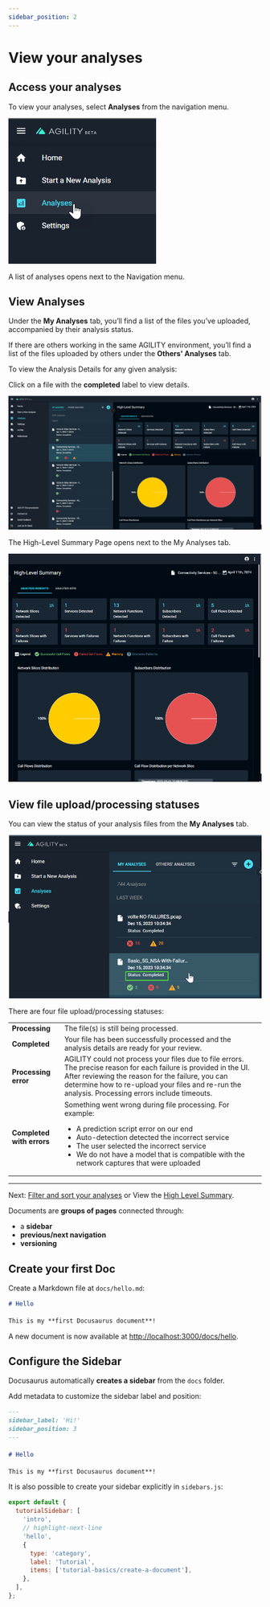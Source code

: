 ```yaml
---
sidebar_position: 2
---
```


# View your analyses

## Access your analyses


To view your analyses, select **Analyses** from the navigation menu.



![alt_text](images/analyses-nav-menu.png "image_tooltip")


A list of analyses opens next to the Navigation menu.


## View Analyses

Under the **My Analyses** tab, you’ll find a list of the files you’ve uploaded, accompanied by their analysis status.

If there are others working in the same AGILITY environment, you’ll find a list of the files uploaded by others under the **Others' Analyses** tab.

To view the Analysis Details for any given analysis:

Click on a file with the **completed** label to view details.


![alt_text](images/choose-analysis.png "image_tooltip")


The High-Level Summary Page opens next to the My Analyses tab.


![alt_text](images/highlevelsummary.png "image_tooltip")



## View file upload/processing statuses

You can view the status of your analysis files from the **My Analyses** tab.



![alt_text](images/view-analyses.png "image_tooltip")


There are four file upload/processing statuses:


<table>
  <tr>
   <td><strong>Processing</strong>
   </td>
   <td>The file(s) is still being processed.
   </td>
  </tr>
  <tr>
   <td><strong>Completed</strong>
   </td>
   <td>Your file has been successfully processed and the analysis details are ready for your review.
   </td>
  </tr>
  <tr>
   <td><strong>Processing error</strong>
   </td>
   <td>AGILITY could not process your files due to file errors. The precise reason for each failure is provided in the UI. After reviewing the reason for the failure, you can determine how to re-upload your files and re-run the analysis. Processing errors include timeouts.
   </td>
  </tr>
  <tr>
   <td><strong>Completed with errors</strong>
   </td>
   <td>Something went wrong during file processing. For example:
<ul>

<li>A prediction script error on our end

<li>Auto-detection detected the incorrect service

<li>The user selected the incorrect service

<li>We do not have a model that is compatible with the network captures that were uploaded
</li>
</ul>
   </td>
  </tr>
</table>



---



Next: [Filter and sort your analyses](https://nexiusocp.atlassian.net/wiki/spaces/AKB1/pages/3200450621) or View the [High Level Summary](https://nexiusocp.atlassian.net/wiki/spaces/AKB1/pages/2909536753).

Documents are **groups of pages** connected through:

- a **sidebar**
- **previous/next navigation**
- **versioning**

## Create your first Doc

Create a Markdown file at `docs/hello.md`:

```md title="docs/hello.md"
# Hello

This is my **first Docusaurus document**!
```

A new document is now available at [http://localhost:3000/docs/hello](http://localhost:3000/docs/hello).

## Configure the Sidebar

Docusaurus automatically **creates a sidebar** from the `docs` folder.

Add metadata to customize the sidebar label and position:

```md title="docs/hello.md" {1-4}
---
sidebar_label: 'Hi!'
sidebar_position: 3
---

# Hello

This is my **first Docusaurus document**!
```

It is also possible to create your sidebar explicitly in `sidebars.js`:

```js title="sidebars.js"
export default {
  tutorialSidebar: [
    'intro',
    // highlight-next-line
    'hello',
    {
      type: 'category',
      label: 'Tutorial',
      items: ['tutorial-basics/create-a-document'],
    },
  ],
};
```
